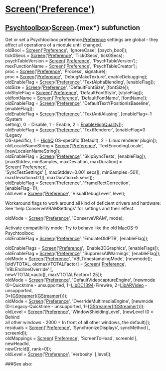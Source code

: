 # [Screen('Preference')](Screen-Preference) 
## [Psychtoolbox](Pyschtoolbox)&#8250;[Screen](Screen).{mex*} subfunction


Get or set a Psychtoolbox preference.[Preference](Preference) settings are global - they  
affect all operations of a module until changed.  
oldBool = [Screen](Screen)('[Preference](Preference)', 'IgnoreCase', [psych\_bool]);  
tick0Secs = [Screen](Screen)('[Preference](Preference)', 'Tick0Secs', tick0Secs);  
psychTableVersion = [Screen](Screen)('[Preference](Preference)', 'PsychTableVersion');  
mexFunctionName = [Screen](Screen)('[Preference](Preference)', 'PsychTableCreator');  
proc = [Screen](Screen)('[Preference](Preference)', 'Process', signature);  
proc = [Screen](Screen)('[Preference](Preference)', 'DebugMakeTexture', enableDebugging);  
oldEnableFlag = [Screen](Screen)('[Preference](Preference)', 'TextAlphaBlending', [enableFlag]);  
oldSize = [Screen](Screen)('[Preference](Preference)', 'DefaultFontSize', [fontSize]);  
oldStyleFlag = [Screen](Screen)('[Preference](Preference)', 'DefaultFontStyle', [styleFlag]);  
oldfontName = [Screen](Screen)('[Preference](Preference)', 'DefaultFontName', [fontName]);  
oldEnableFlag = [Screen](Screen)('[Preference](Preference)', 'DefaultTextYPositionIsBaseline',  
[enableFlag]);  
oldEnableFlag = [Screen](Screen)('[Preference](Preference)', 'TextAntiAliasing', [enableFlag=-1 (System  
setting), 0 = Disable, 1 = Enable, 2 = [EnableHighQuality](EnableHighQuality)]);  
oldEnableFlag = [Screen](Screen)('[Preference](Preference)', 'TextRenderer', [enableFlag=0 (Legacy  
OS-specific), 1 = [HighQ](HighQ) OS-specific (Default), 2 = Linux renderer plugin]);  
oldLocaleNameString = [Screen](Screen)('[Preference](Preference)', 'TextEncodingLocale',  
[newLocalenNameString]);  
oldEnableFlag = [Screen](Screen)('[Preference](Preference)', 'SkipSyncTests', [enableFlag]);  
[maxStddev, minSamples, maxDeviation, maxDuration] = [Screen](Screen)('[Preference](Preference)',  
'SyncTestSettings' [, maxStddev=0.001 secs][, minSamples=50][,  
maxDeviation=0.1][, maxDuration=5 secs]);  
oldEnableFlag = [Screen](Screen)('[Preference](Preference)', 'FrameRectCorrection', [enableFlag=1]);  
oldLevel = [Screen](Screen)('[Preference](Preference)', 'VisualDebugLevel', level);  
  
Workaround flags to work around all kind of deficient drivers and hardware:  
See 'help ConserveVRAMSettings' for settings and their effect.  
  
oldMode = [Screen](Screen)('[Preference](Preference)', 'ConserveVRAM', mode);  
  
Activate compatibility mode: Try to behave like the old [MacOS](MacOS)-9 Psychtoolbox:  
oldEnableFlag = [Screen](Screen)('[Preference](Preference)', 'EmulateOldPTB', [enableFlag]);  
  
oldEnableFlags = [Screen](Screen)('[Preference](Preference)', 'Enable3DGraphics', [enableFlags]);  
oldEnableFlag = [Screen](Screen)('[Preference](Preference)', 'SuppressAllWarnings', [enableFlag]);  
oldMode = [Screen](Screen)('[Preference](Preference)', 'VBLTimestampingMode', [newmode]);  
[oldVTOTAL, oldmaxVTOTALFactor] = [Screen](Screen)('[Preference](Preference)', 'VBLEndlineOverride' [,  
newVTOTAL=auto][, maxVTOTALFactor=1.25]);  
oldMode = [Screen](Screen)('[Preference](Preference)', 'DefaultVideocaptureEngine', [newmode  
(0=Quicktime - unsupported, 1=[LibDC1394](LibDC1394)-Firewire, 2=[LibARVideo](LibARVideo) - unsupported,  
3=[[GStreamer](GStreamer)][(GStreamer)]((GStreamer)))]);  
oldMode = [Screen](Screen)('[Preference](Preference)', 'OverrideMultimediaEngine', [newmode  
(0=Legacy-Quicktime - unsupported, 1=[[GStreamer](GStreamer)][(GStreamer)]((GStreamer)))]);  
oldLevel = [Screen](Screen)('[Preference](Preference)', 'WindowShieldingLevel', [newLevel (0 = Behind  
all other windows - 2000 = In front of all other windows, the default)]);  
residuals = [Screen](Screen)('[Preference](Preference)', 'SynchronizeDisplays', syncMethod [,  
screenId]);  
oldMappings = [Screen](Screen)('[Preference](Preference)', 'ScreenToHead', screenId [, newHeadId,  
newCrtcId][, rank=0]);  
oldLevel = [Screen](Screen)('[Preference](Preference)', 'Verbosity' [,level]);  


###See also:

